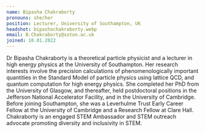 ```yaml
---
name: Bipasha Chakraborty
pronouns: she/her
position: Lecturer, University of Southampton, UK
headshot: bipashachakraborty.webp
email: B.Chakraborty@soton.ac.uk
joined: 10.01.2022
---
```

Dr Bipasha Chakraborty is a theoretical particle physicist and a lecturer in high energy physics at the University of Southampton. Her research interests involve the precision calculations of phenomenologically important quantities in the Standard Model of particle physics using lattice QCD, and quantum computation for high energy physics. She completed her PhD from the University of Glasgow, and thereafter, held postdoctoral positions in the Jefferson National Accelerator Facility, and in the University of Cambridge. Before joining Southampton, she was a Leverhulme Trust Early Career Fellow at the University of Cambridge and a Research Fellow at Clare Hall. Chakraborty is an engaged STEM Ambassador and STEM outreach advocate promoting diversity and inclusivity in STEM.
